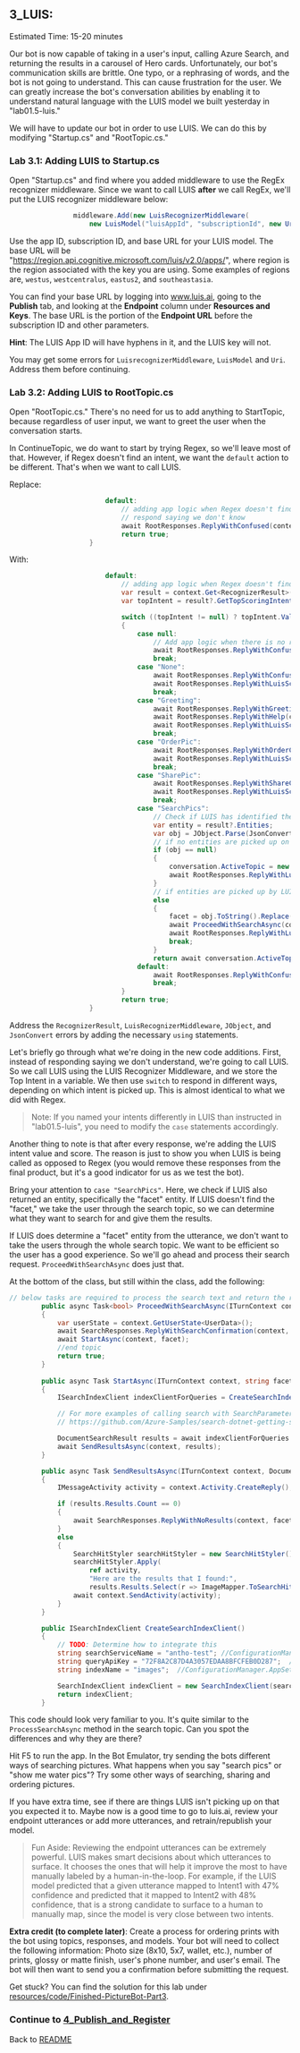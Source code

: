 ## 3_LUIS:
Estimated Time: 15-20 minutes

Our bot is now capable of taking in a user's input, calling Azure Search, and returning the results in a carousel of Hero cards. Unfortunately, our bot's communication skills are brittle. One typo, or a rephrasing of words, and the bot is not going to understand. This can cause frustration for the user. We can greatly increase the bot's conversation abilities by enabling it to understand natural language with the LUIS model we built yesterday in "lab01.5-luis."  

We will have to update our bot in order to use LUIS.  We can do this by modifying "Startup.cs" and "RootTopic.cs."

### Lab 3.1: Adding LUIS to Startup.cs

Open "Startup.cs" and find where you added middleware to use the RegEx recognizer middleware. Since we want to call LUIS **after** we call RegEx, we'll put the LUIS recognizer middleware below:
```csharp
                middleware.Add(new LuisRecognizerMiddleware(
                    new LuisModel("luisAppId", "subscriptionId", new Uri("luisModelBaseUrl"))));
```
Use the app ID, subscription ID, and base URL for your LUIS model. The base URL will be "https://region.api.cognitive.microsoft.com/luis/v2.0/apps/", where region is the region associated with the key you are using. Some examples of regions are, `westus`, `westcentralus`, `eastus2`, and `southeastasia`.  

You can find your base URL by logging into www.luis.ai, going to the **Publish** tab, and looking at the **Endpoint** column under **Resources and Keys**. The base URL is the portion of the **Endpoint URL** before the subscription ID and other parameters.  

**Hint**: The LUIS App ID will have hyphens in it, and the LUIS key will not.  

You may get some errors for `LuisrecognizerMiddleware`, `LuisModel` and `Uri`. Address them before continuing.

### Lab 3.2: Adding LUIS to RootTopic.cs

Open "RootTopic.cs." There's no need for us to add anything to StartTopic, because regardless of user input, we want to greet the user when the conversation starts.  

In ContinueTopic, we do want to start by trying Regex, so we'll leave most of that. However, if Regex doesn't find an intent, we want the `default` action to be different. That's when we want to call LUIS.  

Replace:
```csharp
                        default:
                            // adding app logic when Regex doesn't find an intent 
                            // respond saying we don't know
                            await RootResponses.ReplyWithConfused(context);
                            return true;
                    }
```
With:
```csharp
                        default:
                            // adding app logic when Regex doesn't find an intent - consult LUIS
                            var result = context.Get<RecognizerResult>(LuisRecognizerMiddleware.LuisRecognizerResultKey);
                            var topIntent = result?.GetTopScoringIntent();

                            switch ((topIntent != null) ? topIntent.Value.key : null)
                            {
                                case null:
                                    // Add app logic when there is no result.
                                    await RootResponses.ReplyWithConfused(context);
                                    break;
                                case "None":
                                    await RootResponses.ReplyWithConfused(context);
                                    await RootResponses.ReplyWithLuisScore(context, topIntent.Value.key, topIntent.Value.score);
                                    break;
                                case "Greeting":
                                    await RootResponses.ReplyWithGreeting(context);
                                    await RootResponses.ReplyWithHelp(context);
                                    await RootResponses.ReplyWithLuisScore(context, topIntent.Value.key, topIntent.Value.score);
                                    break;
                                case "OrderPic":
                                    await RootResponses.ReplyWithOrderConfirmation(context);
                                    await RootResponses.ReplyWithLuisScore(context, topIntent.Value.key, topIntent.Value.score);
                                    break;
                                case "SharePic":
                                    await RootResponses.ReplyWithShareConfirmation(context);
                                    await RootResponses.ReplyWithLuisScore(context, topIntent.Value.key, topIntent.Value.score);
                                    break;
                                case "SearchPics":
                                    // Check if LUIS has identified the search term that we should look for.  
                                    var entity = result?.Entities;
                                    var obj = JObject.Parse(JsonConvert.SerializeObject(entity)).SelectToken("facet");
                                    // if no entities are picked up on by LUIS, go through SearchTopic
                                    if (obj == null)
                                    {
                                        conversation.ActiveTopic = new SearchTopic();
                                        await RootResponses.ReplyWithLuisScore(context, topIntent.Value.key, topIntent.Value.score);
                                    }
                                    // if entities are picked up by LUIS, skip SearchTopic and process the search
                                    else
                                    {
                                        facet = obj.ToString().Replace("\"", "").Trim(']', '[', ' ');
                                        await ProceedWithSearchAsync(context, facet);
                                        await RootResponses.ReplyWithLuisScore(context, topIntent.Value.key, topIntent.Value.score);
                                        break;
                                    }
                                    return await conversation.ActiveTopic.StartTopic(context);
                                default:
                                    await RootResponses.ReplyWithConfused(context);
                                    break;
                            }
                            return true;
                    }
```
Address the `RecognizerResult`, `LuisRecognizerMiddleware`, `JObject`, and `JsonConvert` errors by adding the necessary `using` statements.  

Let's briefly go through what we're doing in the new code additions. First, instead of responding saying we don't understand, we're going to call LUIS. So we call LUIS using the LUIS Recognizer Middleware, and we store the Top Intent in a variable. We then use `switch` to respond in different ways, depending on which intent is picked up. This is almost identical to what we did with Regex.  

> Note: If you named your intents differently in LUIS than instructed in "lab01.5-luis", you need to modify the `case` statements accordingly. 

Another thing to note is that after every response, we're adding the LUIS intent value and score. The reason is just to show you when LUIS is being called as opposed to Regex (you would remove these responses from the final product, but it's a good indicator for us as we test the bot).  

Bring your attention to `case "SearchPics"`. Here, we check if LUIS also returned an entity, specifically the "facet" entity. If LUIS doesn't find the "facet," we take the user through the search topic, so we can determine what they want to search for and give them the results.  

If LUIS does determine a "facet" entity from the utterance, we don't want to take the users through the whole search topic. We want to be efficient so the user has a good experience. So we'll go ahead and process their search request. `ProceedWithSearchAsync` does just that.  

At the bottom of the class, but still within the class, add the following:
```csharp
// below tasks are required to process the search text and return the results     
        public async Task<bool> ProceedWithSearchAsync(ITurnContext context, string facet)
        {
            var userState = context.GetUserState<UserData>();
            await SearchResponses.ReplyWithSearchConfirmation(context, facet);
            await StartAsync(context, facet);
            //end topic
            return true;
        }
        
        public async Task StartAsync(ITurnContext context, string facet)
        {
            ISearchIndexClient indexClientForQueries = CreateSearchIndexClient();

            // For more examples of calling search with SearchParameters, see
            // https://github.com/Azure-Samples/search-dotnet-getting-started/blob/master/DotNetHowTo/DotNetHowTo/Program.cs.  

            DocumentSearchResult results = await indexClientForQueries.Documents.SearchAsync(facet);
            await SendResultsAsync(context, results);
        }

        public async Task SendResultsAsync(ITurnContext context, DocumentSearchResult results)
        {
            IMessageActivity activity = context.Activity.CreateReply();

            if (results.Results.Count == 0)
            {
                await SearchResponses.ReplyWithNoResults(context, facet);
            }
            else
            {
                SearchHitStyler searchHitStyler = new SearchHitStyler();
                searchHitStyler.Apply(
                    ref activity,
                    "Here are the results that I found:",
                    results.Results.Select(r => ImageMapper.ToSearchHit(r)).ToList().AsReadOnly());
                await context.SendActivity(activity);
            }
        }

        public ISearchIndexClient CreateSearchIndexClient()
        {
            // TODO: Determine how to integrate this 
            string searchServiceName = "antho-test"; //ConfigurationManager.AppSettings["SearchServiceName"];
            string queryApiKey = "72F8A2C87D4A3057EDAA8BFCFEB0D287";  //ConfigurationManager.AppSettings["SearchServiceAdminApiKey"];
            string indexName = "images";  //ConfigurationManager.AppSettings["SearchDialogsIndexName"];

            SearchIndexClient indexClient = new SearchIndexClient(searchServiceName, indexName, new SearchCredentials(queryApiKey));
            return indexClient;
        }
``` 
This code should look very familiar to you. It's quite similar to the `ProcessSearchAsync` method in the search topic. Can you spot the differences and why they are there?  


Hit F5 to run the app. In the Bot Emulator, try sending the bots different ways of searching pictures. What happens when you say "search pics" or "show me water pics"? Try some other ways of searching, sharing and ordering pictures.  

If you have extra time, see if there are things LUIS isn't picking up on that you expected it to. Maybe now is a good time to go to luis.ai, review your endpoint utterances or add more utterances, and retrain/republish your model. 


> Fun Aside: Reviewing the endpoint utterances can be extremely powerful.  LUIS makes smart decisions about which utterances to surface.  It chooses the ones that will help it improve the most to have manually labeled by a human-in-the-loop.  For example, if the LUIS model predicted that a given utterance mapped to Intent1 with 47% confidence and predicted that it mapped to Intent2 with 48% confidence, that is a strong candidate to surface to a human to manually map, since the model is very close between two intents.  


**Extra credit (to complete later)**: Create a process for ordering prints with the bot using topics, responses, and models.  Your bot will need to collect the following information: Photo size (8x10, 5x7, wallet, etc.), number of prints, glossy or matte finish, user's phone number, and user's email. The bot will then want to send you a confirmation before submitting the request.


Get stuck? You can find the solution for this lab under [resources/code/Finished-PictureBot-Part3](./resources/code/Finished-PictureBot-Part3).


### Continue to [4_Publish_and_Register](./4_Publish_and_Register.md)  
Back to [README](./0_README.md)